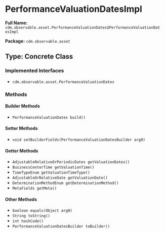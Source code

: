 # PerformanceValuationDatesImpl

**Full Name:** `cdm.observable.asset.PerformanceValuationDates$PerformanceValuationDatesImpl`

**Package:** `cdm.observable.asset`

## Type: Concrete Class

### Implemented Interfaces

- `cdm.observable.asset.PerformanceValuationDates`

### Methods

#### Builder Methods

- `PerformanceValuationDates build()`

#### Setter Methods

- `void setBuilderFields(PerformanceValuationDatesBuilder arg0)`

#### Getter Methods

- `AdjustableRelativeOrPeriodicDates getValuationDates()`
- `BusinessCenterTime getValuationTime()`
- `TimeTypeEnum getValuationTimeType()`
- `AdjustableOrRelativeDate getValuationDate()`
- `DeterminationMethodEnum getDeterminationMethod()`
- `MetaFields getMeta()`

#### Other Methods

- `boolean equals(Object arg0)`
- `String toString()`
- `int hashCode()`
- `PerformanceValuationDatesBuilder toBuilder()`

